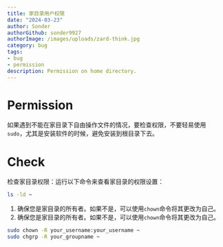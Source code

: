 ```yaml
---
title: 家目录用户权限
date: "2024-03-23"
author: Sonder
authorGithub: sonder9927
authorImage: /images/uploads/zard-think.jpg
category: bug
tags:
- bug
- permission
description: Permission on home directory.
---
```


# Permission
如果遇到不能在家目录下自由操作文件的情况，要检查权限，不要轻易使用 `sudo`，尤其是安装软件的时候，避免安装到根目录下去。

# Check
检查家目录权限：运行以下命令来查看家目录的权限设置：
```sh
ls -ld ~
```

1. 确保您是家目录的所有者。如果不是，可以使用`chown`命令将其更改为自己。
2. 确保您是家目录的所有者。如果不是，可以使用`chown`命令将其更改为自己。

```sh
sudo chown -R your_username:your_username ~
sudo chgrp -R your_groupname ~
```
